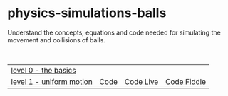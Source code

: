 # physics-simulations-balls

Understand the concepts, equations and code needed for simulating the movement and collisions of balls.

<br>

| | | | |
| --- | --- | --- | --- |
| [level 0 - the basics](https://github.com/pitizzzle/physics-simulations-balls/blob/main/level-0-the-basics.md) ||||
| [level 1 - uniform motion](https://github.com/pitizzzle/physics-simulations-balls/blob/main/level-1-uniform-motion.md) | [Code](https://github.com/pitizzzle/physics-simulations-balls/blob/main/code/level-1-uniform-motion.html) | [Code Live](https://pitizzzle.github.io/physics-simulations-balls/code/level-1-uniform-motion.html) | [Code Fiddle](https://jsfiddle.net/pitizzzle/tozgs1c5/2/) |
